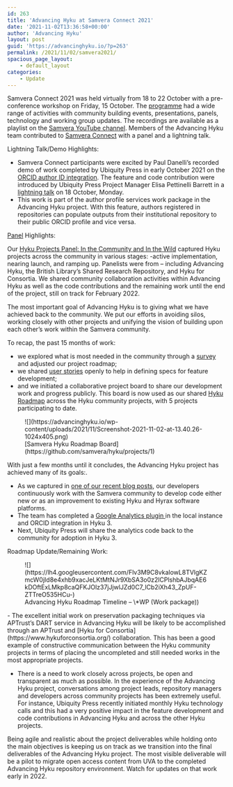 ```yaml
---
id: 263
title: 'Advancing Hyku at Samvera Connect 2021'
date: '2021-11-02T13:36:58+00:00'
author: 'Advancing Hyku'
layout: post
guid: 'https://advancinghyku.io/?p=263'
permalink: /2021/11/02/samvera2021/
spacious_page_layout:
    - default_layout
categories:
    - Update
---
```


Samvera Connect 2021 was held virtually from 18 to 22 October with a pre-conference workshop on Friday, 15 October. The [programme](https://samveraconnect2021.sched.com/) had a wide range of activities with community building events, presentations, panels, technology and working group updates. The recordings are available as a playlist on the [Samvera YouTube channel](https://www.youtube.com/playlist?list=PLvnoImgmm7CfOUNg9YJQmCdfI1oIzkfCr). Members of the Advancing Hyku team contributed to [Samvera Connect](https://repo.samvera.org/collections/594b69db-97fb-4182-863f-490edf7fb8d0?locale=en) with a panel and a lightning talk.

Lightning Talk/Demo Highlights:

- Samvera Connect participants were excited by Paul Danelli’s recorded demo of work completed by Ubiquity Press in early October 2021 on the [ORCID author ID integration](https://github.com/samvera/hyku/issues/1688). The feature and code contribution were introduced by Ubiquity Press Project Manager Elisa Pettinelli Barrett in a [lightning talk](https://samveraconnect2021.sched.com/event/o9Yo/lightning-talks) on 18 October, Monday.
- This work is part of the author profile services work package in the Advancing Hyku project. With this feature, authors registered in repositories can populate outputs from their institutional repository to their public ORCID profile and vice versa.

[Panel](https://doi.org/10.18130/3h0a-xt81) Highlights:

Our [Hyku Projects Panel: In the Community and In the Wild](https://samveraconnect2021.sched.com/event/n9Oh/hyku-projects-panel-in-the-community-and-in-the-wild) captured Hyku projects across the community in various stages: -active implementation, nearing launch, and ramping up. Panelists were from – including Advancing Hyku, the British Library’s Shared Research Repository, and Hyku for Consortia. We shared community collaboration activities within Advancing Hyku as well as the code contributions and the remaining work until the end of the project, still on track for February 2022.

The most important goal of Advancing Hyku is to giving what we have achieved back to the community. We put our efforts in avoiding silos, working closely with other projects and unifying the vision of building upon each other’s work within the Samvera community.

To recap, the past 15 months of work:

- we explored what is most needed in the community through a [survey](https://advancinghyku.io/2020/12/11/advancing-hyku-community-survey-results-january-2021/) and adjusted our project roadmap;
- we shared [user stories](https://github.com/britishlibrary/Advancing-Hyku/projects/4) openly to help in defining specs for feature development;
- and we initiated a collaborative project board to share our development work and progress publicly. This board is now used as our shared [Hyku Roadmap](https://github.com/samvera/hyku/projects/1) across the Hyku community projects, with 5 projects participating to date.

<figure class="wp-block-image size-large is-resized">![](https://advancinghyku.io/wp-content/uploads/2021/11/Screenshot-2021-11-02-at-13.40.26-1024x405.png)<figcaption>[Samvera Hyku Roadmap Board](https://github.com/samvera/hyku/projects/1)</figcaption></figure>With just a few months until it concludes, the Advancing Hyku project has achieved many of its goals:.

- As we captured in [one of our recent blog posts](https://advancinghyku.io/2021/07/20/code-contributions/), our developers continuously work with the Samvera community to develop code either new or as an improvement to existing Hyku and Hyrax software platforms.
- The team has completed a [Google Analytics plugin ](https://github.com/samvera/hyku/issues/1685)in the local instance and ORCID integration in Hyku 3.
- Next, Ubiquity Press will share the analytics code back to the community for adoption in Hyku 3.

Roadmap Update/Remaining Work:

<figure class="wp-block-image is-resized">![](https://lh4.googleusercontent.com/Flv3M9C8vkalowL8TVlgKZmcW0jId8e4xhb9xacJeLKtMtNJr9XbSA3o0z2lCPlshbAJbqAE6kDOftExLMkp8caQFKJOlz37jJjwlJZd0C7_lCb2iXh43_ZpUF-ZTTreO535HCu-)<figcaption>Advancing Hyku Roadmap Timeline – \*WP (Work package))</figcaption></figure>- The excellent initial work on preservation packaging techniques via APTrust’s DART service in Advancing Hyku will be likely to be accomplished through an APTrust and [Hyku for Consortia](https://www.hykuforconsortia.org/) collaboration. This has been a good example of constructive communication between the Hyku community projects in terms of placing the uncompleted and still needed works in the most appropriate projects.

- There is a need to work closely across projects, be open and transparent as much as possible. In the experience of the Advancing Hyku project, conversations among project leads, repository managers and developers across community projects has been extremely useful. For instance, Ubiquity Press recently initiated monthly Hyku technology calls and this had a very positive impact in the feature development and code contributions in Advancing Hyku and across the other Hyku projects.

Being agile and realistic about the project deliverables while holding onto the main objectives is keeping us on track as we transition into the final deliverables of the Advancing Hyku project. The most visible deliverable will be a pilot to migrate open access content from UVA to the completed Advancing Hyku repository environment. Watch for updates on that work early in 2022.